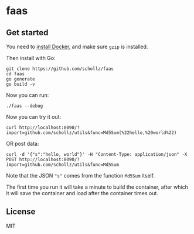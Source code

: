 # faas

## Get started

You need to [install Docker](https://docs.docker.com/install/linux/docker-ce/ubuntu/#install-docker-engine---community-1), and make sure `gzip` is installed.

Then install with Go:

```
git clone https://github.com/schollz/faas
cd faas
go generate
go build -v
```

Now you can run:

```
./faas --debug
```

Now you can try it out:

```
curl http://localhost:8090/?import=github.com/schollz/utils&func=Md5Sum(%22hello,%20world%22)
```

OR post data:

```
curl -d '{"s":"hello, world"}' -H "Content-Type: application/json" -X POST http://localhost:8090/?import=github.com/schollz/utils&func=Md5Sum
```

Note that the JSON `"s"` comes from the function `Md5Sum` itself.

The first time you run it will take a minute to build the container, after which it will save the container and load after the container times out.

## License

MIT